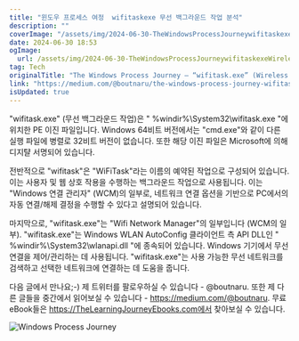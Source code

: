 ```yaml
---
title: "윈도우 프로세스 여정  wifitaskexe 무선 백그라운드 작업 분석"
description: ""
coverImage: "/assets/img/2024-06-30-TheWindowsProcessJourneywifitaskexeWirelessBackgroundTask_0.png"
date: 2024-06-30 18:53
ogImage:
  url: /assets/img/2024-06-30-TheWindowsProcessJourneywifitaskexeWirelessBackgroundTask_0.png
tag: Tech
originalTitle: "The Windows Process Journey — “wifitask.exe” (Wireless Background Task)"
link: "https://medium.com/@boutnaru/the-windows-process-journey-wifitask-exe-wireless-background-task-5bbb900082e2"
isUpdated: true
---
```


"wifitask.exe" (무선 백그라운드 작업)은 " %windir%\System32\wifitask.exe "에 위치한 PE 이진 파일입니다. Windows 64비트 버전에서는 "cmd.exe"와 같이 다른 실행 파일에 병렬로 32비트 버전이 없습니다. 또한 해당 이진 파일은 Microsoft에 의해 디지턀 서명되어 있습니다.

전반적으로 "wifitask"은 "WiFiTask"라는 이름의 예약된 작업으로 구성되어 있습니다. 이는 사용자 및 웹 상호 작용을 수행하는 백그라운드 작업으로 사용됩니다. 이는 "Windows 연결 관리자" (WCM)의 일부로, 네트워크 연결 옵션을 기반으로 PC에서의 자동 연결/해제 결정을 수행할 수 있다고 설명되어 있습니다.

마지막으로, "wifitask.exe"는 "Wifi Network Manager"의 일부입니다 (WCM의 일부). "wifitask.exe"는 Windows WLAN AutoConfig 클라이언트 측 API DLL인 " %windir%\System32\wlanapi.dll "에 종속되어 있습니다. Windows 기기에서 무선 연결을 제어/관리하는 데 사용됩니다. "wifitask.exe"는 사용 가능한 무선 네트워크를 검색하고 선택한 네트워크에 연결하는 데 도움을 줍니다.

다음 글에서 만나요;-) 제 트위터를 팔로우하실 수 있습니다 - @boutnaru. 또한 제 다른 글들을 중간에서 읽어보실 수 있습니다 - https://medium.com/@boutnaru. 무료 eBook들은 https://TheLearningJourneyEbooks.com에서 찾아보실 수 있습니다.

<!-- cozy-coder - 수평 -->

<ins class="adsbygoogle"
     style="display:block"
     data-ad-client="ca-pub-4877378276818686"
     data-ad-slot="1107185301"
     data-ad-format="auto"
     data-full-width-responsive="true"></ins>

<script>
     (adsbygoogle = window.adsbygoogle || []).push({});
</script>

![Windows Process Journey](/assets/img/2024-06-30-TheWindowsProcessJourneywifitaskexeWirelessBackgroundTask_0.png)
